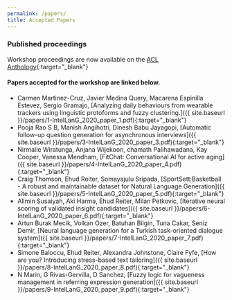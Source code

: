 ```yaml
---
permalink: /papers/
title: Accepted Papers
---
```


### Published proceedings

Workshop proceedings are now available on the [ACL Anthology](https://www.aclweb.org/anthology/volumes/2020.intellang-1/){:target="_blank"}

#### Papers accepted for the workshop are linked below.

- Carmen Martinez-Cruz, Javier Medina Query, Macarena Espinilla Estevez, Sergio Gramajo, [Analyzing daily behaviours from wearable trackers using linguistic protoforms and fuzzy clustering.]({{ site.baseurl }}/papers/1-IntelLanG_2020_paper_1.pdf){:target="_blank"}
- Pooja Rao S B, Manish Angihotri, Dinesh Babu Jayagopi, [Automatic follow-up question generation for asynchronous interviews]({{ site.baseurl }}/papers/3-IntelLanG_2020_paper_3.pdf){:target="_blank"}
- Nirmalie Wiratunga, Anjana Wijekoon, chamath Palihawadana, Kay Cooper, Vanessa Mendham, [FitChat: Conversational AI for active aging]({{ site.baseurl }}/papers/4-IntelLanG_2020_paper_4.pdf){:target="_blank"}
- Craig Thomson, Ehud Reiter, Somayajulu Sripada, [SportSett:Basketball - A robust and maintainable dataset for Natural Language Generation]({{ site.baseurl }}/papers/5-IntelLanG_2020_paper_5.pdf){:target="_blank"}
- Allmin Susaiyah, Aki Harma, Ehud Reiter, Milan Petkovic, [Iterative neural scoring of validated insight candidates]({{ site.baseurl }}/papers/6-IntelLanG_2020_paper_6.pdf){:target="_blank"}
- Artun Burak Mecik, Volkan Ozer, Batuhan Bilgin, Tuna Cakar, Seniz Demir, [Neural language generation for a Turkish task-oriented dialogue system]({{ site.baseurl }}/papers/7-IntelLanG_2020_paper_7.pdf){:target="_blank"}
- Simone Baloccu, Ehud Reiter, Alexandra Johnstone, Claire Fyfe, [How are you? Introducing stress-based text tailoring]({{ site.baseurl }}/papers/8-IntelLanG_2020_paper_8.pdf){:target="_blank"}
- N Marin, G Rivas-Gervilla, D Sanchez, [Fuzzy logic for vagueness management in referring expression generation]({{ site.baseurl }}/papers/9-IntelLanG_2020_paper_9.pdf){:target="_blank"}

